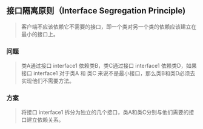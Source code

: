 ## 接口隔离原则（Interface Segregation Principle)

> 客户端不应该依赖它不需要的接口，即一个类对另一个类的依赖应该建立在最小的接口上。

### 问题
> 类A通过接口 interface1 依赖类B，类C通过接口 interface1 依赖类D，如果接口 interface1 对于类A 和 类C 来说不是最小接口，那么类B和类D必须去实现他们不需要方法。

### 方案
> 将接口 interface1 拆分为独立的几个接口，类A和类C分别与他们需要的接口建立依赖关系。